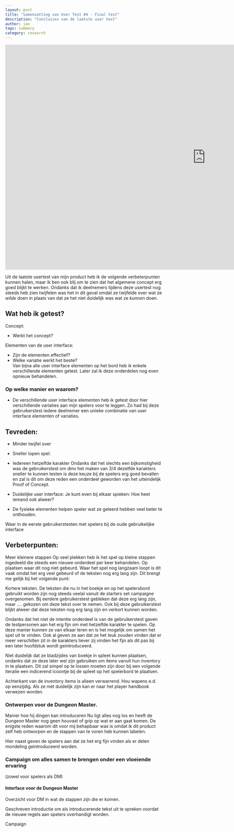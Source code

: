 ```yaml
---
layout: post
title: "Samenvatting van User Test #4 - Final test"
description: "Conclusies van de laatste user test"
author: jan
tags: summary
category: research
---
```


<iframe width="1280" height="720" src="https://www.youtube-nocookie.com/embed/videoseries?list=PLo_ke79yXggRU_eEQ9Gzjr39CAxhOM0Bw" frameborder="0" allow="accelerometer; autoplay; encrypted-media; gyroscope; picture-in-picture" allowfullscreen></iframe>

Uit de laatste usertest van mijn product heb ik de volgende verbeterpunten kunnen halen, maar ik ben ook blij om te zien dat het algemene concept erg goed blijkt te werken. Ondanks dat ik deelnemers tijdens deze usertest nog steeds heb zien twijfelen was het in dit geval omdat ze twijfelde over wat ze *wilde* doen in plaats van dat ze het niet duidelijk was wat ze *kunnen* doen. 

## Wat heb ik getest?
Concept:
 - Werkt het concept?


Elementen van de user interface:
 - Zijn de elementen effectief?
 - Welke variatie werkt het beste?  
 Van bijna alle user interface elementen op het bord heb ik enkele verschillende elementen getest. Later zal ik deze onderdelen nog even opnieuw behandelen.


### Op welke manier en waarom?
 - De verschillende user interface elementen heb ik getest door hier verschillende variaties aan mijn spelers voor te leggen. Zo had bij deze gebruikerstest iedere deelnemer een unieke combinatie van user interface elementen of variaties.

## Tevreden:
 - Minder twijfel over 
 - Sneller lopen spel.

 - Iedereen hetzelfde karakter
Ondanks dat het slechts een bijkomstigheid was de gebruikerstest om dmv het maken van 3/4 dezelfde karakters sneller te kunnen testen is deze keuze bij de spelers erg goed bevallen en zal is dit om deze reden een onderdeel geworden van het uiteindelijk Proof of Concept.

- Duidelijke user interface:
Je kunt even bij elkaar spieken: Hoe heet iemand ook alweer?


- De fysieke elementen helpen speler wat ze geleerd hebben veel beter te onthouden. 

Waar in de eerste gebruikerstesten met spelers bij de oude gebruikelijke interface 

## Verbeterpunten:

Meer kleinere stappen
Op veel plekken heb ik het spel op kleine stappen ingedeeld die steeds een nieuwe onderdeel per keer behandelen. Op plaatsen waar dit nog niet gebeurd. 
Waar het spel nog langzaam loopt is dit vaak omdat het erg veel gebeurd of de teksten nog erg lang zijn. Dit brengt me gelijk bij het volgende punt:


Kortere teksten. 
 De teksten die nu in het boekje en op het spelersbord gebruikt worden zijn nog steeds veelal vanuit de starters set campaigne overgenomen. Bij eerdere gebruikerstest gebleken dat deze erg lang zijn, maar .... gekozen om deze tekst over te nemen. Ook bij deze gebruikerstest blijkt alweer dat deze teksten nog erg lang zijn en verkort kunnen worden.

Ondanks dat het niet de intentie onderdeel is van de gebruikerstest gaven de testpersonen aan het erg fijn om met hetzelfde karakter te spelen. Op deze manier kunnen ze van elkaar leren en is het mogelijk om samen het spel uit te vinden. Ook al geven ze aan dat ze het leuk zouden vinden dat er meer verschillen zit in de karakters liever zij vinden het fijn als dit pas bij een later hoofdstuk wordt geintroduceerd.

Niet duidelijk dat ze bladzijdes van boekje in spleet kunnen plaatsen, ondanks dat ze deze later wel zijn gebruiken om items vanuit hun inventory in te plaatsen. Dit zal simpel op te lossen moeten zijn door bij een volgende iteratie een indicerend icoontje bij de spleet op het spelerbord te plaatsen. 

Achterkant van de inventory items is alleen verwarrend. Hou wapens e.d. op eenzijdig. Als ze niet duidelijk zijn kan er naar het player handbook verwezen worden.

### Ontwerpen voor de Dungeon Master.
Manier hoe hij dingen kan introduceren 
 Nu ligt alles nog los en heeft de Dungeon Master nog geen houvast of grip op wat er aan gaat komen. De enigste reden waarom dit voor mij behapbaar was is omdat ik dit product zelf heb ontworpen en de stappen van te voren heb kunnen labelen. 

 Hier naast geven de spelers aan dat ze het erg fijn vinden als er delen mondeling geintroduceerd worden. 


### Campaign om alles samen te brengen onder een vloeiende ervaring
(zowel voor spelers als DM)

#### Interface voor de Dungeon Master

Overzicht voor DM in wat de stappen zijn die er komen.

Geschreven introductie om als introducerende tekst uit te spreken voordat de nieuwe regels aan spelers overhandigt worden.

Campaign